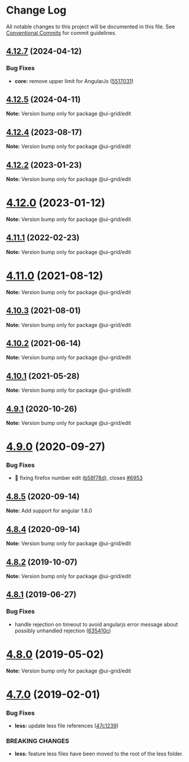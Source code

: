 # Change Log

All notable changes to this project will be documented in this file.
See [Conventional Commits](https://conventionalcommits.org) for commit guidelines.

## [4.12.7](https://github.com/angular-ui/ui-grid/compare/v4.12.6...v4.12.7) (2024-04-12)


### Bug Fixes

* **core:** remove upper limit for AngularJs ([5517031](https://github.com/angular-ui/ui-grid/commit/5517031a433630dc3f2f70df444e265d6f1af520))





## [4.12.5](https://github.com/angular-ui/ui-grid/compare/v4.12.4...v4.12.5) (2024-04-11)

**Note:** Version bump only for package @ui-grid/edit





## [4.12.4](https://github.com/angular-ui/ui-grid/compare/v4.12.3...v4.12.4) (2023-08-17)

**Note:** Version bump only for package @ui-grid/edit





## [4.12.2](https://github.com/angular-ui/ui-grid/compare/v4.12.1...v4.12.2) (2023-01-23)

**Note:** Version bump only for package @ui-grid/edit





# [4.12.0](https://github.com/angular-ui/ui-grid/compare/v4.11.1...v4.12.0) (2023-01-12)

**Note:** Version bump only for package @ui-grid/edit





## [4.11.1](https://github.com/angular-ui/ui-grid/compare/v4.11.0...v4.11.1) (2022-02-23)

**Note:** Version bump only for package @ui-grid/edit





# [4.11.0](https://github.com/angular-ui/ui-grid/compare/v4.10.3...v4.11.0) (2021-08-12)

**Note:** Version bump only for package @ui-grid/edit





## [4.10.3](https://github.com/angular-ui/ui-grid/compare/v4.10.2...v4.10.3) (2021-08-01)

**Note:** Version bump only for package @ui-grid/edit





## [4.10.2](https://github.com/angular-ui/ui-grid/compare/v4.10.1...v4.10.2) (2021-06-14)

**Note:** Version bump only for package @ui-grid/edit





## [4.10.1](https://github.com/angular-ui/ui-grid/compare/v4.10.0...v4.10.1) (2021-05-28)

**Note:** Version bump only for package @ui-grid/edit





## [4.9.1](https://github.com/angular-ui/ui-grid/compare/v4.9.0...v4.9.1) (2020-10-26)

**Note:** Version bump only for package @ui-grid/edit





# [4.9.0](https://github.com/angular-ui/ui-grid/compare/v4.8.5...v4.9.0) (2020-09-27)


### Bug Fixes

* 🐛 fixing firefox number edit ([b58f78d](https://github.com/angular-ui/ui-grid/commit/b58f78d6e175dce283a5c709041acbfa41d68e5e)), closes [#6953](https://github.com/angular-ui/ui-grid/issues/6953)





## [4.8.5](https://github.com/angular-ui/ui-grid/compare/v4.8.3...v4.8.5) (2020-09-14)

**Note:** Add support for angular 1.8.0





## [4.8.4](https://github.com/angular-ui/ui-grid/compare/v4.8.3...v4.8.4) (2020-09-14)

**Note:** Version bump only for package @ui-grid/edit





## [4.8.2](https://github.com/angular-ui/ui-grid/compare/v4.8.1...v4.8.2) (2019-10-07)

**Note:** Version bump only for package @ui-grid/edit





## [4.8.1](https://github.com/angular-ui/ui-grid/compare/v4.8.0...v4.8.1) (2019-06-27)


### Bug Fixes

* handle rejection on timeout to avoid angularjs error message about possibly unhandled rejection ([635410c](https://github.com/angular-ui/ui-grid/commit/635410c))





# [4.8.0](https://github.com/angular-ui/ui-grid/compare/v4.7.1...v4.8.0) (2019-05-02)

**Note:** Version bump only for package @ui-grid/edit





# [4.7.0](https://github.com/angular-ui/ui-grid/compare/v4.6.6...v4.7.0) (2019-02-01)


### Bug Fixes

* **less:** update less file references ([47c1239](https://github.com/angular-ui/ui-grid/commit/47c1239))


### BREAKING CHANGES

* **less:** feature less files have been moved to the root of the
less folder.
